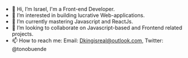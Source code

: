 - 👋 Hi, I’m Israel, I'm a Front-end Developer. 
- 👀 I’m interested in building lucrative Web-applications.
- 🌱 I’m currently mastering Javascript and ReactJs. 
- 💞️ I’m looking to collaborate on Javascript-based and Frontend related projects. 
- 📫 How to reach me: Email: Dkingisreal@outlook.com, Twitter: @tonobuende


<!---
Izrael707/Izrael707 is a ✨ special ✨ repository because its `README.md` (this file) appears on your GitHub profile.
You can click the Preview link to take a look at your changes.
--->

